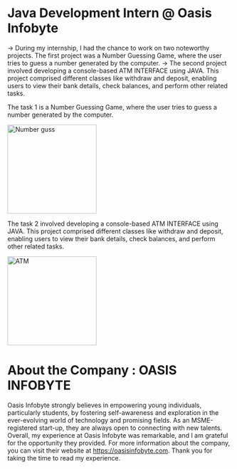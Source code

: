 # Java Development Intern @ Oasis Infobyte

-> During my internship, I had the chance to work on two noteworthy projects. The first project was a Number Guessing Game, where the user tries to guess a number generated by the computer.
-> The second project involved developing a console-based ATM INTERFACE using JAVA. This project comprised different classes like withdraw and deposit, enabling users to view their bank details, check balances, and perform other related tasks.

The task 1 is a Number Guessing Game, where the user tries to guess a number generated by the computer.

<img width="200" alt="Number guss" src="https://github.com/Sashisaravan/-OIBSIP---Java-Intern/assets/72851217/31d701c0-89f4-4c19-8061-e5c4b5624620">


The task 2 involved developing a console-based ATM INTERFACE using JAVA. This project comprised different classes like withdraw and deposit, enabling users to view their bank details, check balances, and perform other related tasks.

<img width="200" alt="ATM" src="https://github.com/Sashisaravan/-OIBSIP---Java-Intern/assets/72851217/f25e085f-5a2c-4162-9ae3-780fbe5367aa">


# About the Company : OASIS INFOBYTE

Oasis Infobyte strongly believes in empowering young individuals, particularly students, by fostering self-awareness and exploration in the ever-evolving world of technology and promising fields. As an MSME-registered start-up, they are always open to connecting with new talents.
Overall, my experience at Oasis Infobyte was remarkable, and I am grateful for the opportunity they provided. For more information about the company, you can visit their website at https://oasisinfobyte.com. Thank you for taking the time to read my experience.

